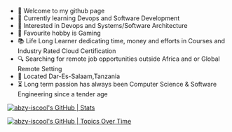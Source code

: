 - 👋 Welcome to my github page 
- 🌱 Currently learning Devops and Software Development 
- 👀 Interested in Devops and Systems/Software Architecture 
- 🏓 Favourite hobby is Gaming
- 📚 Life Long Learner dedicating time, money and efforts in Courses and Industry Rated Cloud Certification
- 🔍 Searching for remote job opportunities outside Africa and or Global Remote Setting
- 📍 Located Dar-Es-Salaam,Tanzania
- ⏳ Long term passion has always been Computer Science & Software Engineering since a tender age

[![abzy-iscool's GitHub | Stats](https://stats.quira.sh/abzy-iscool/github?theme=dark)](https://quira.sh?utm_source=widgets&utm_campaign=abzy-iscool)

[![abzy-iscool's GitHub | Topics Over Time](https://stats.quira.sh/abzy-iscool/topics-over-time?theme=dark)](https://quira.sh?utm_source=widgets&utm_campaign=abzy-iscool)
